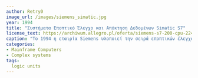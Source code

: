 ```yaml
---
author: Retry0
image_url: /images/siemens_simatic.jpg
year: 1994
title: "Συστήματα Εποπτικό Έλεγχο και Απόκτηση Δεδομένων Simatic S7"
license_text: https://archiwum.allegro.pl/oferta/siemens-s7-200-cpu-224-dc-dc-dc-214-1ad21-0xb0-i7785259676.html
caption: "Το 1994 η εταιρία Siemens υλοποιεί την σειρά εποπτικών έλεγχο και απόκτηση δεδομένων simatic s7 που παρείχαν παραπάνω δυνατότητες από τα προηγούμενα συστήματα."
categories:
- Mainframe Computers
- Complex systems
tags:
  logic units
---
```

